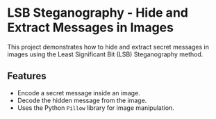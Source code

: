 # LSB Steganography - Hide and Extract Messages in Images

This project demonstrates how to hide and extract secret messages in images using the Least Significant Bit (LSB) Steganography method.

## Features

- Encode a secret message inside an image.
- Decode the hidden message from the image.
- Uses the Python `Pillow` library for image manipulation.



